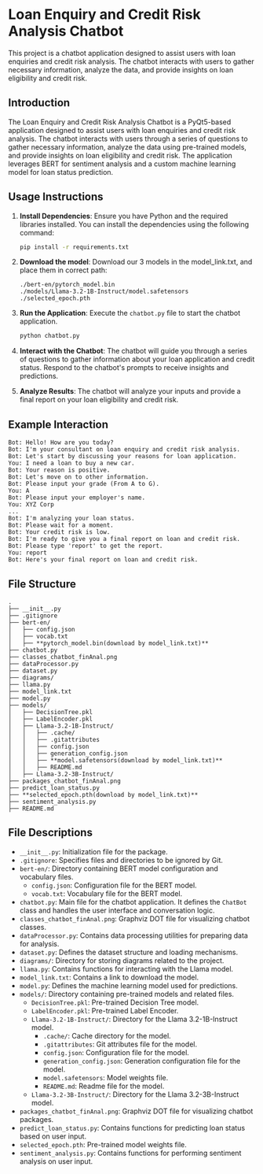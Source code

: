 # Loan Enquiry and Credit Risk Analysis Chatbot

This project is a chatbot application designed to assist users with loan enquiries and credit risk analysis. The chatbot interacts with users to gather necessary information, analyze the data, and provide insights on loan eligibility and credit risk.

## Introduction

The Loan Enquiry and Credit Risk Analysis Chatbot is a PyQt5-based application designed to assist users with loan enquiries and credit risk analysis. The chatbot interacts with users through a series of questions to gather necessary information, analyze the data using pre-trained models, and provide insights on loan eligibility and credit risk. The application leverages BERT for sentiment analysis and a custom machine learning model for loan status prediction.

## Usage Instructions

1. **Install Dependencies**: Ensure you have Python and the required libraries installed. You can install the dependencies using the following command:
    ```sh
    pip install -r requirements.txt
    ```

2. **Download the model**: Download our 3 models in the model_link.txt, and place them in correct path:
   ```
   ./bert-en/pytorch_model.bin
   ./models/Llama-3.2-1B-Instruct/model.safetensors
   ./selected_epoch.pth
   ```

3. **Run the Application**: Execute the `chatbot.py` file to start the chatbot application.
    ```sh
    python chatbot.py
    ```

4. **Interact with the Chatbot**: The chatbot will guide you through a series of questions to gather information about your loan application and credit status. Respond to the chatbot's prompts to receive insights and predictions.

5. **Analyze Results**: The chatbot will analyze your inputs and provide a final report on your loan eligibility and credit risk.

## Example Interaction

```
Bot: Hello! How are you today?
Bot: I'm your consultant on loan enquiry and credit risk analysis.
Bot: Let's start by discussing your reasons for loan application.
You: I need a loan to buy a new car.
Bot: Your reason is positive.
Bot: Let's move on to other information.
Bot: Please input your grade (From A to G).
You: A
Bot: Please input your employer's name.
You: XYZ Corp
...
Bot: I'm analyzing your loan status.
Bot: Please wait for a moment.
Bot: Your credit risk is low.
Bot: I'm ready to give you a final report on loan and credit risk.
Bot: Please type 'report' to get the report.
You: report
Bot: Here's your final report on loan and credit risk.
```

## File Structure

```
.
├── __init__.py
├── .gitignore
├── bert-en/
│   ├── config.json
│   ├── vocab.txt
│   ├── **pytorch_model.bin(download by model_link.txt)**
├── chatbot.py
├── classes_chatbot_finAnal.png
├── dataProcessor.py
├── dataset.py
├── diagrams/
├── llama.py
├── model_link.txt
├── model.py
├── models/
│   ├── DecisionTree.pkl
│   ├── LabelEncoder.pkl
│   ├── Llama-3.2-1B-Instruct/
│   │   ├── .cache/
│   │   ├── .gitattributes
│   │   ├── config.json
│   │   ├── generation_config.json
│   │   ├── **model.safetensors(download by model_link.txt)**
│   │   ├── README.md
│   ├── Llama-3.2-3B-Instruct/
├── packages_chatbot_finAnal.png
├── predict_loan_status.py
├── **selected_epoch.pth(download by model_link.txt)**
├── sentiment_analysis.py
├── README.md
```

## File Descriptions

- `__init__.py`: Initialization file for the package.
- `.gitignore`: Specifies files and directories to be ignored by Git.
- `bert-en/`: Directory containing BERT model configuration and vocabulary files.
  - `config.json`: Configuration file for the BERT model.
  - `vocab.txt`: Vocabulary file for the BERT model.
- `chatbot.py`: Main file for the chatbot application. It defines the `ChatBot` class and handles the user interface and conversation logic.
- `classes_chatbot_finAnal.png`: Graphviz DOT file for visualizing chatbot classes.
- `dataProcessor.py`: Contains data processing utilities for preparing data for analysis.
- `dataset.py`: Defines the dataset structure and loading mechanisms.
- `diagrams/`: Directory for storing diagrams related to the project.
- `llama.py`: Contains functions for interacting with the Llama model.
- `model_link.txt`: Contains a link to download the model.
- `model.py`: Defines the machine learning model used for predictions.
- `models/`: Directory containing pre-trained models and related files.
  - `DecisionTree.pkl`: Pre-trained Decision Tree model.
  - `LabelEncoder.pkl`: Pre-trained Label Encoder.
  - `Llama-3.2-1B-Instruct/`: Directory for the Llama 3.2-1B-Instruct model.
    - `.cache/`: Cache directory for the model.
    - `.gitattributes`: Git attributes file for the model.
    - `config.json`: Configuration file for the model.
    - `generation_config.json`: Generation configuration file for the model.
    - `model.safetensors`: Model weights file.
    - `README.md`: Readme file for the model.
  - `Llama-3.2-3B-Instruct/`: Directory for the Llama 3.2-3B-Instruct model.
- `packages_chatbot_finAnal.png`: Graphviz DOT file for visualizing chatbot packages.
- `predict_loan_status.py`: Contains functions for predicting loan status based on user input.
- `selected_epoch.pth`: Pre-trained model weights file.
- `sentiment_analysis.py`: Contains functions for performing sentiment analysis on user input.
